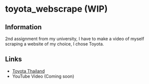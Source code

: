# toyota_webscrape (WIP)
## Information
2nd assignment from my university, I have to make a video of myself scraping a website of my choice, I chose Toyota.
## Links
- [Toyota Thailand](https://www.toyota.co.th)
- YouTube Video (Coming soon)
